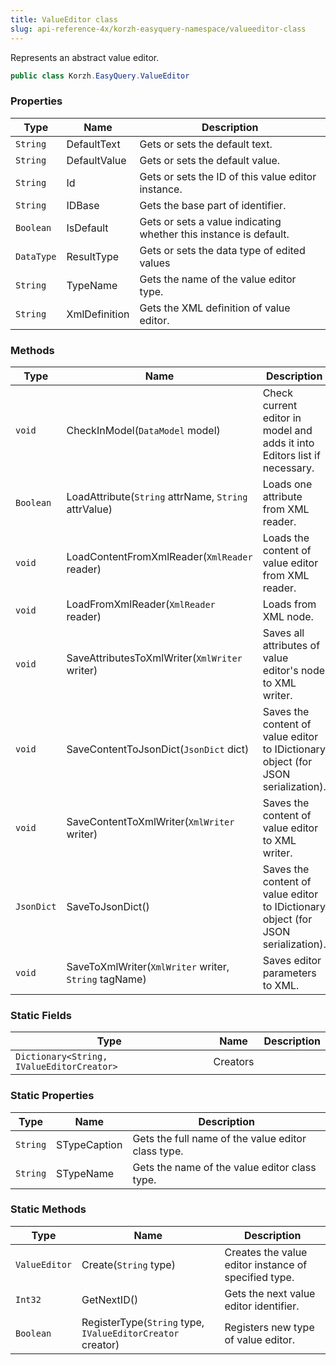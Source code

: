```yaml
---
title: ValueEditor class
slug: api-reference-4x/korzh-easyquery-namespace/valueeditor-class
---
```



Represents an abstract value editor.
```csharp
public class Korzh.EasyQuery.ValueEditor

```

### Properties

| Type | Name | Description | 
| --- | --- | --- | 
| `String` | DefaultText | Gets or sets the default text. | 
| `String` | DefaultValue | Gets or sets the default value. | 
| `String` | Id | Gets or sets the ID of this value editor instance. | 
| `String` | IDBase | Gets the base part of identifier. | 
| `Boolean` | IsDefault | Gets or sets a value indicating whether this instance is default. | 
| `DataType` | ResultType | Gets or sets the data type of edited values | 
| `String` | TypeName | Gets the name of the value editor type. | 
| `String` | XmlDefinition | Gets the XML definition of value editor. | 


### Methods

| Type | Name | Description | 
| --- | --- | --- | 
| `void` | CheckInModel(`DataModel` model) | Check current editor in model and adds it into Editors list if necessary. | 
| `Boolean` | LoadAttribute(`String` attrName, `String` attrValue) | Loads one attribute from XML reader. | 
| `void` | LoadContentFromXmlReader(`XmlReader` reader) | Loads the content of value editor from XML reader. | 
| `void` | LoadFromXmlReader(`XmlReader` reader) | Loads from XML node. | 
| `void` | SaveAttributesToXmlWriter(`XmlWriter` writer) | Saves all attributes of value editor's node to XML writer. | 
| `void` | SaveContentToJsonDict(`JsonDict` dict) | Saves the content of value editor to IDictionary object (for JSON serialization). | 
| `void` | SaveContentToXmlWriter(`XmlWriter` writer) | Saves the content of value editor to XML writer. | 
| `JsonDict` | SaveToJsonDict() | Saves the content of value editor to IDictionary object (for JSON serialization). | 
| `void` | SaveToXmlWriter(`XmlWriter` writer, `String` tagName) | Saves editor parameters to XML. | 


### Static Fields

| Type | Name | Description | 
| --- | --- | --- | 
| `Dictionary<String, IValueEditorCreator>` | Creators |  | 


### Static Properties

| Type | Name | Description | 
| --- | --- | --- | 
| `String` | STypeCaption | Gets the full name of the value editor class type. | 
| `String` | STypeName | Gets the name of the value editor class type. | 


### Static Methods

| Type | Name | Description | 
| --- | --- | --- | 
| `ValueEditor` | Create(`String` type) | Creates the value editor instance of specified type. | 
| `Int32` | GetNextID() | Gets the next value editor identifier. | 
| `Boolean` | RegisterType(`String` type, `IValueEditorCreator` creator) | Registers new type of value editor. |